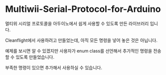 # Multiwii-Serial-Protocol-for-Arduino

멀티위 시리얼 프로토콜을 아두이노에서 쉽게 사용할 수 있도록 만든 라이브러리 입니다.

Cleanflight에서 사용하려고 만들었는데, 아직 모든 명령을 넣어 놓은 것은 아닙니다.

예제를 보시면 알 수 있겠지만 사용자가 enum class를 선언해서 추가적인 명령을 전송할 수 있도록 만들었습니다.

부족한 명령이 있으면 추가해서 사용하실 수 있습니다.